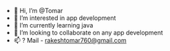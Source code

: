 - 👋 Hi, I’m @Tomar
- 👀 I’m interested in app development 
- 🌱 I’m currently learning java 
- 💞️ I’m looking to collaborate on any app development
- 📫 ? Mail - rakeshtomar760@gmail.com 

<!---
Tomarrekha/Tomarrekha is a ✨ special ✨ repository because its `README.md` (this file) appears on your GitHub profile.
You can click the Preview link to take a look at your changes.
--->
